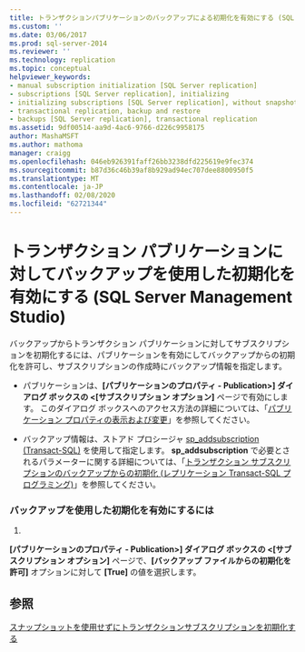```yaml
---
title: トランザクションパブリケーションのバックアップによる初期化を有効にする (SQL Server Management Studio) |Microsoft Docs
ms.custom: ''
ms.date: 03/06/2017
ms.prod: sql-server-2014
ms.reviewer: ''
ms.technology: replication
ms.topic: conceptual
helpviewer_keywords:
- manual subscription initialization [SQL Server replication]
- subscriptions [SQL Server replication], initializing
- initializing subscriptions [SQL Server replication], without snapshots
- transactional replication, backup and restore
- backups [SQL Server replication], transactional replication
ms.assetid: 9df00514-aa9d-4ac6-9766-d226c9958175
author: MashaMSFT
ms.author: mathoma
manager: craigg
ms.openlocfilehash: 046eb926391faff26bb3238dfd225619e9fec374
ms.sourcegitcommit: b87d36c46b39af8b929ad94ec707dee8800950f5
ms.translationtype: MT
ms.contentlocale: ja-JP
ms.lasthandoff: 02/08/2020
ms.locfileid: "62721344"
---
```

# <a name="enable-initialization-with-a-backup-for-transactional-publications-sql-server-management-studio"></a>トランザクション パブリケーションに対してバックアップを使用した初期化を有効にする (SQL Server Management Studio)
  バックアップからトランザクション パブリケーションに対してサブスクリプションを初期化するには、パブリケーションを有効にしてバックアップからの初期化を許可し、サブスクリプションの作成時にバックアップ情報を指定します。  
  
-   パブリケーションは、**[パブリケーションのプロパティ - **Publication>]** ダイアログ ボックスの \<[サブスクリプション オプション]** ページで有効にします。 このダイアログ ボックスへのアクセス方法の詳細については、「[パブリケーション プロパティの表示および変更](publish/view-and-modify-publication-properties.md)」を参照してください。  
  
-   バックアップ情報は、ストアド プロシージャ [sp_addsubscription &#40;Transact-SQL&#41;](/sql/relational-databases/system-stored-procedures/sp-addsubscription-transact-sql) を使用して指定します。 
  **sp_addsubscription** で必要とされるパラメーターに関する詳細については、「[トランザクション サブスクリプションのバックアップからの初期化 (レプリケーション Transact-SQL プログラミング)](initialize-a-transactional-subscription-from-a-backup.md)」を参照してください。  
  
### <a name="to-enable-initialization-with-a-backup"></a>バックアップを使用した初期化を有効にするには  
  
1.  
  **[パブリケーションのプロパティ - **Publication>]** ダイアログ ボックスの \<[サブスクリプション オプション]** ページで、**[バックアップ ファイルからの初期化を許可]** オプションに対して **[True]** の値を選択します。  
  
## <a name="see-also"></a>参照  
 [スナップショットを使用せずにトランザクションサブスクリプションを初期化する](initialize-a-transactional-subscription-without-a-snapshot.md)  
  
  
